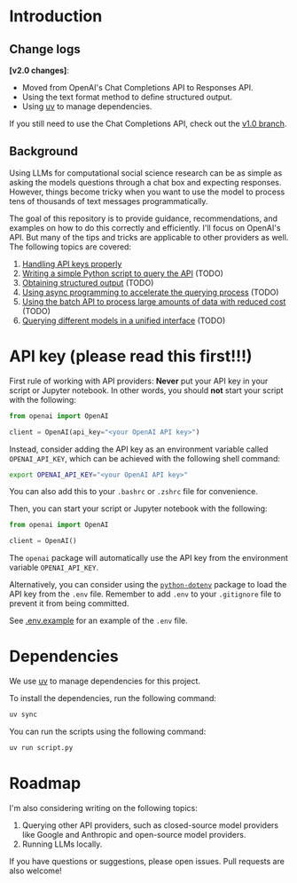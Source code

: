 # Introduction

## Change logs
**[v2.0 changes]**:
- Moved from OpenAI's Chat Completions API to Responses API.
- Using the text format method to define structured output.
- Using [uv](https://docs.astral.sh/uv/getting-started/installation/) to manage dependencies.

If you still need to use the Chat Completions API, check out the [v1.0 branch](https://github.com/yang3kc/llm_for_css/tree/v1.0).

## Background

Using LLMs for computational social science research can be as simple as asking the models questions through a chat box and expecting responses.
However, things become tricky when you want to use the model to process tens of thousands of text messages programmatically.

The goal of this repository is to provide guidance, recommendations, and examples on how to do this correctly and efficiently.
I'll focus on OpenAI's API.
But many of the tips and tricks are applicable to other providers as well.
The following topics are covered:

1. [Handling API keys properly](#api-key-please-read-this-first)
1. [Writing a simple Python script to query the API](/basics) (TODO)
1. [Obtaining structured output](/structured_output) (TODO)
1. [Using async programming to accelerate the querying process](/async_programming) (TODO)
1. [Using the batch API to process large amounts of data with reduced cost](/batch_processing) (TODO)
1. [Querying different models in a unified interface](/unified_interface) (TODO)

# API key (please read this first!!!)

First rule of working with API providers: **Never** put your API key in your script or Jupyter notebook.
In other words, you should **not** start your script with the following:

```python
from openai import OpenAI

client = OpenAI(api_key="<your OpenAI API key>")
```

Instead, consider adding the API key as an environment variable called `OPENAI_API_KEY`, which can be achieved with the following shell command:

```bash
export OPENAI_API_KEY="<your OpenAI API key>"
```
You can also add this to your `.bashrc` or `.zshrc` file for convenience.

Then, you can start your script or Jupyter notebook with the following:

```python
from openai import OpenAI

client = OpenAI()
```

The `openai` package will automatically use the API key from the environment variable `OPENAI_API_KEY`.

Alternatively, you can consider using the [`python-dotenv`](https://github.com/theskumar/python-dotenv) package to load the API key from the `.env` file.
Remember to add `.env` to your `.gitignore` file to prevent it from being committed.

See [.env.example](.env.example) for an example of the `.env` file.


# Dependencies

We use [uv](https://docs.astral.sh/uv/getting-started/installation/) to manage dependencies for this project.

To install the dependencies, run the following command:

```bash
uv sync
```

You can run the scripts using the following command:

```bash
uv run script.py
```


# Roadmap

I'm also considering writing on the following topics:
1. Querying other API providers, such as closed-source model providers like Google and Anthropic and open-source model providers.
1. Running LLMs locally.

If you have questions or suggestions, please open issues.
Pull requests are also welcome!
